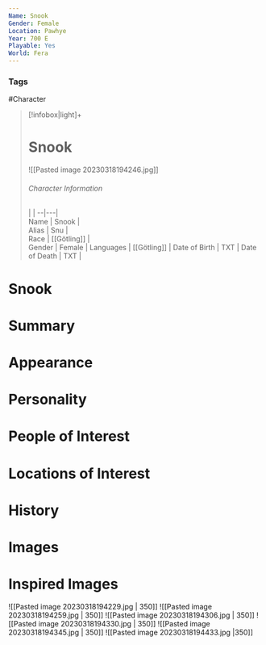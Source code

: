 ```yaml
---
Name: Snook
Gender: Female
Location: Pawhye
Year: 700 E
Playable: Yes
World: Fera
---
```


### Tags
#Character 

> [!infobox|light]+  
> # Snook  
> ![[Pasted image 20230318194246.jpg]]
> ###### Character Information
>  |   |
> --|---|  
> Name | Snook |  
> Alias | Snu |  
> Race | [[Götling]] |  
> Gender | Female |
> Languages | [[Götling]] |
> Date of Birth | TXT |
> Date of Death | TXT |

# Snook

# Summary

# Appearance

# Personality

# People of Interest

# Locations of Interest

# History

# Images

# Inspired Images
![[Pasted image 20230318194229.jpg | 350]]
![[Pasted image 20230318194259.jpg | 350]]
![[Pasted image 20230318194306.jpg | 350]]
![[Pasted image 20230318194330.jpg | 350]]
![[Pasted image 20230318194345.jpg | 350]]
![[Pasted image 20230318194433.jpg |350]]